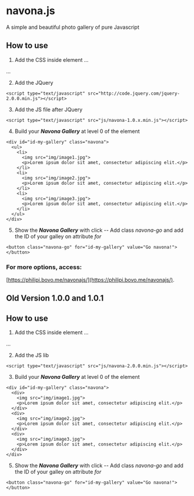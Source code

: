 # navona.js

A simple and beautiful photo gallery of pure Javascript

## How to use

1. Add the CSS inside <head> element
...
<link rel="stylesheet" href="css/navona-1.0.x.min.css">
...

2. Add the JQuery

```
<script type="text/javascript" src="http://code.jquery.com/jquery-2.0.0.min.js"></script>
```

3. Add the JS file after JQuery

```
<script type="text/javascript" src="js/navona-1.0.x.min.js"></script>
```

4. Build your **_Navona Gallery_** at level 0 of the <body> element

```
<div id="id-my-gallery" class="navona">
  <ul>
    <li>
      <img src="img/image1.jpg">
      <p>Lorem ipsum dolor sit amet, consectetur adipiscing elit.</p>
    </li>
    <li>
      <img src="img/image2.jpg">
      <p>Lorem ipsum dolor sit amet, consectetur adipiscing elit.</p>
    </li>
    <li>
      <img src="img/image3.jpg">
      <p>Lorem ipsum dolor sit amet, consectetur adipiscing elit.</p>
    </li>
  </ul>
</div>
```

5. Show the **_Navona Gallery_** with click
   -- Add class _navona-go_ and add the ID of your galley on attribute _for_

```
<button class="navona-go" for="id-my-gallery" value="Go navona!"></button>
```

### For more options, access:

[https://philipi.bovo.me/navonajs/](https://philipi.bovo.me/navonajs/).

## Old Version 1.0.0 and 1.0.1

## How to use

1. Add the CSS inside <head> element
...
<link rel="stylesheet" href="css/navona-2.0.0.min.css">
...

2. Add the JS lib

```
<script type="text/javascript" src="js/navona-2.0.0.min.js"></script>
```

3. Build your **_Navona Gallery_** at level 0 of the <body> element

```
<div id="id-my-gallery" class="navona">
  <div>
    <img src="img/image1.jpg">
    <p>Lorem ipsum dolor sit amet, consectetur adipiscing elit.</p>
  </div>
  <div>
    <img src="img/image2.jpg">
    <p>Lorem ipsum dolor sit amet, consectetur adipiscing elit.</p>
  </div>
  <div>
    <img src="img/image3.jpg">
    <p>Lorem ipsum dolor sit amet, consectetur adipiscing elit.</p>
  </div>
</div>
```

5. Show the **_Navona Gallery_** with click
   -- Add class _navona-go_ and add the ID of your galley on attribute _for_

```
<button class="navona-go" for="id-my-gallery" value="Go navona!"></button>
```
